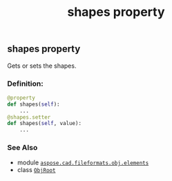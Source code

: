 ﻿---
title: shapes property
second_title: Aspose.CAD for Python via .NET API References
description: 
type: docs
weight: 40
url: /aspose.cad.fileformats.obj.elements/objroot/shapes/
is_root: false
---

## shapes property


Gets or sets the shapes.
### Definition:
```python
@property
def shapes(self):
    ...
@shapes.setter
def shapes(self, value):
    ...
```

### See Also
* module [`aspose.cad.fileformats.obj.elements`](../../)
* class [`ObjRoot`](/cad/python-net/aspose.cad.fileformats.obj.elements/objroot)
